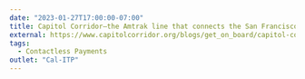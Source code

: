```yaml
---
date: "2023-01-27T17:00:00-07:00"
title: Capitol Corridor—the Amtrak line that connects the San Francisco Bay Area to Sacramento—becomes first intercity passenger rail line in the U.S. to let passengers Tap2Ride with bank cards
external: https://www.capitolcorridor.org/blogs/get_on_board/capitol-corridor-announces-pilot-program-to-let-riders-pay-fares-with-contactless-debit-credit-cards/
tags:
  - Contactless Payments
outlet: "Cal-ITP"
---
```

